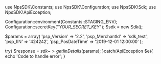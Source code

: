 use NpsSDK\Constants;
use NpsSDK\Configuration;
use NpsSDK\Sdk;
use NpsSDK\ApiException;

Configuration::environment(Constants::STAGING_ENV);
Configuration::secretKey("_YOUR_SECRET_KEY_");
$sdk = new Sdk();

$params = array(
    'psp_Version' => '2.2',
    'psp_MerchantId' => 'sdk_test',
    'psp_IIN' => '424242',
    'psp_PosDateTime' => '2019-12-01 12:00:00'
);

try{ 
    $response = $sdk->getIinDetails($params); 
}catch(ApiException $e){ 
    echo 'Code to handle error'; 
} 
